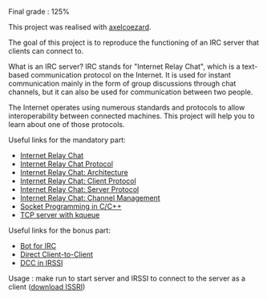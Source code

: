 Final grade : 125%

This project was realised with [axelcoezard](https://github.com/axelcoezard).

The goal of this project is to reproduce the functioning of an IRC server that clients can connect to.

What is an IRC server? IRC stands for "Internet Relay Chat", which is a text-based communication protocol on the Internet. It is used for instant communication mainly in the form of group discussions through chat channels, but it can also be used for communication between two people.

The Internet operates using numerous standards and protocols to allow interoperability between connected machines. This project will help you to learn about one of those protocols.

Useful links for the mandatory part:
- [Internet Relay Chat](http://chi.cs.uchicago.edu/chirc/irc.html)
- [Internet Relay Chat Protocol](https://datatracker.ietf.org/doc/html/rfc1459)
- [Internet Relay Chat: Architecture](https://datatracker.ietf.org/doc/html/rfc2810)
- [Internet Relay Chat: Client Protocol](https://datatracker.ietf.org/doc/html/rfc2812)
- [Internet Relay Chat: Server Protocol](https://datatracker.ietf.org/doc/html/rfc2813)
- [Internet Relay Chat: Channel Management](https://datatracker.ietf.org/doc/html/rfc2811)
- [Socket Programming in C/C++](https://www.geeksforgeeks.org/socket-programming-in-cc-handling-multiple-clients-on-server-without-multi-threading/)
- [TCP server with kqueue](https://dev.to/frevib/a-tcp-server-with-kqueue-527)


Useful links for the bonus part:
- [Bot for IRC](https://codes-sources.commentcamarche.net/source/25988-bot-pour-l-irc)
- [Direct Client-to-Client](https://en.wikipedia.org/wiki/Direct_Client-to-Client)
- [DCC in IRSSI](https://irssi.org/documentation/help/dcc/)

Usage : make run to start server and IRSSI to connect to the server as a client ([download ISSRI](https://irssi.org/download/))
